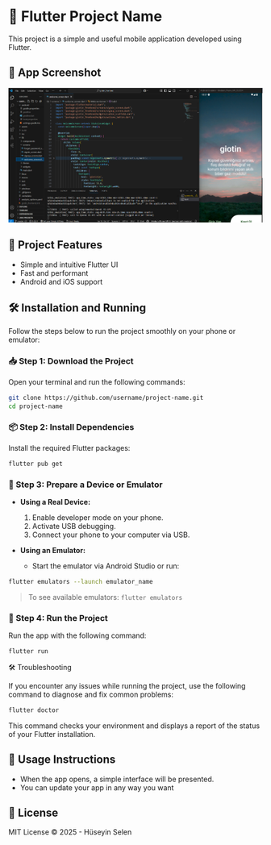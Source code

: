 # 📱 Flutter Project Name

This project is a simple and useful mobile application developed using Flutter. 

## 📸 App Screenshot

![App Screenshot](screenshot.png)

## 🚀 Project Features

- Simple and intuitive Flutter UI
- Fast and performant
- Android and iOS support

## 🛠️ Installation and Running

Follow the steps below to run the project smoothly on your phone or emulator:

### 📥 Step 1: Download the Project

Open your terminal and run the following commands:

```bash
git clone https://github.com/username/project-name.git
cd project-name
```

### 📦 Step 2: Install Dependencies

Install the required Flutter packages:

```bash
flutter pub get
```

### 📱 Step 3: Prepare a Device or Emulator

- **Using a Real Device:**
  1. Enable developer mode on your phone.
  2. Activate USB debugging.
  3. Connect your phone to your computer via USB.

- **Using an Emulator:**
  - Start the emulator via Android Studio or run:

```bash
flutter emulators --launch emulator_name
```

> To see available emulators: `flutter emulators`

### 🚦 Step 4: Run the Project

Run the app with the following command:

```bash
flutter run 
```

🛠️ Troubleshooting

If you encounter any issues while running the project, use the following command to diagnose and fix common problems:
```bash
flutter doctor
```
This command checks your environment and displays a report of the status of your Flutter installation.

## 📝 Usage Instructions

- When the app opens, a simple interface will be presented.
- You can update your app in any way you want

## 📄 License

MIT License © 2025 - Hüseyin Selen

